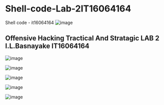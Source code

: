 # Shell-code-Lab-2IT16064164
Shell code - it16064164
![image](https://user-images.githubusercontent.com/61969821/79129821-7f88fc00-7dc3-11ea-8d31-5abe031fd0a4.png)



Offensive Hacking Tractical And     Stratagic     LAB 2           I.L.Basnayake     IT16064164
--




![image](https://user-images.githubusercontent.com/61969821/79129640-36d14300-7dc3-11ea-84b9-fe03ea5f84d2.png)

![image](https://user-images.githubusercontent.com/61969821/79129716-57999880-7dc3-11ea-93e9-e57d84ec80f4.png)


![image](https://user-images.githubusercontent.com/61969821/79129732-5c5e4c80-7dc3-11ea-8bf4-c7cc1f472f42.png)

![image](https://user-images.githubusercontent.com/61969821/79129744-61230080-7dc3-11ea-9d23-7ac049c8655e.png)


![image](https://user-images.githubusercontent.com/61969821/79129757-66804b00-7dc3-11ea-85a1-23e3576ea514.png)


